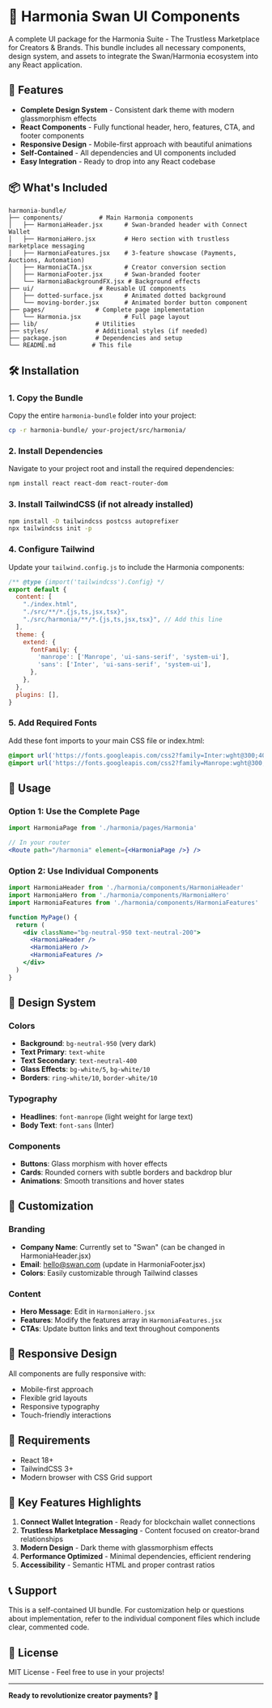 # 🦢 Harmonia Swan UI Components

A complete UI package for the Harmonia Suite - The Trustless Marketplace for Creators & Brands. This bundle includes all necessary components, design system, and assets to integrate the Swan/Harmonia ecosystem into any React application.

## 🚀 Features

- **Complete Design System** - Consistent dark theme with modern glassmorphism effects
- **React Components** - Fully functional header, hero, features, CTA, and footer components
- **Responsive Design** - Mobile-first approach with beautiful animations
- **Self-Contained** - All dependencies and UI components included
- **Easy Integration** - Ready to drop into any React codebase

## 📦 What's Included

```
harmonia-bundle/
├── components/          # Main Harmonia components
│   ├── HarmoniaHeader.jsx      # Swan-branded header with Connect Wallet
│   ├── HarmoniaHero.jsx        # Hero section with trustless marketplace messaging
│   ├── HarmoniaFeatures.jsx    # 3-feature showcase (Payments, Auctions, Automation)
│   ├── HarmoniaCTA.jsx         # Creator conversion section
│   ├── HarmoniaFooter.jsx      # Swan-branded footer
│   └── HarmoniaBackgroundFX.jsx # Background effects
├── ui/                  # Reusable UI components
│   ├── dotted-surface.jsx      # Animated dotted background
│   └── moving-border.jsx       # Animated border button component
├── pages/              # Complete page implementation
│   └── Harmonia.jsx            # Full page layout
├── lib/                # Utilities
├── styles/             # Additional styles (if needed)
├── package.json        # Dependencies and setup
└── README.md          # This file
```

## 🛠 Installation

### 1. Copy the Bundle
Copy the entire `harmonia-bundle` folder into your project:

```bash
cp -r harmonia-bundle/ your-project/src/harmonia/
```

### 2. Install Dependencies
Navigate to your project root and install the required dependencies:

```bash
npm install react react-dom react-router-dom
```

### 3. Install TailwindCSS (if not already installed)
```bash
npm install -D tailwindcss postcss autoprefixer
npx tailwindcss init -p
```

### 4. Configure Tailwind
Update your `tailwind.config.js` to include the Harmonia components:

```javascript
/** @type {import('tailwindcss').Config} */
export default {
  content: [
    "./index.html",
    "./src/**/*.{js,ts,jsx,tsx}",
    "./src/harmonia/**/*.{js,ts,jsx,tsx}", // Add this line
  ],
  theme: {
    extend: {
      fontFamily: {
        'manrope': ['Manrope', 'ui-sans-serif', 'system-ui'],
        'sans': ['Inter', 'ui-sans-serif', 'system-ui'],
      },
    },
  },
  plugins: [],
}
```

### 5. Add Required Fonts
Add these font imports to your main CSS file or index.html:

```css
@import url('https://fonts.googleapis.com/css2?family=Inter:wght@300;400;500;600;700&display=swap');
@import url('https://fonts.googleapis.com/css2?family=Manrope:wght@300;400;500;600;700;800&display=swap');
```

## 🎯 Usage

### Option 1: Use the Complete Page
```jsx
import HarmoniaPage from './harmonia/pages/Harmonia'

// In your router
<Route path="/harmonia" element={<HarmoniaPage />} />
```

### Option 2: Use Individual Components
```jsx
import HarmoniaHeader from './harmonia/components/HarmoniaHeader'
import HarmoniaHero from './harmonia/components/HarmoniaHero'
import HarmoniaFeatures from './harmonia/components/HarmoniaFeatures'

function MyPage() {
  return (
    <div className="bg-neutral-950 text-neutral-200">
      <HarmoniaHeader />
      <HarmoniaHero />
      <HarmoniaFeatures />
    </div>
  )
}
```

## 🎨 Design System

### Colors
- **Background**: `bg-neutral-950` (very dark)
- **Text Primary**: `text-white`
- **Text Secondary**: `text-neutral-400`
- **Glass Effects**: `bg-white/5`, `bg-white/10`
- **Borders**: `ring-white/10`, `border-white/10`

### Typography
- **Headlines**: `font-manrope` (light weight for large text)
- **Body Text**: `font-sans` (Inter)

### Components
- **Buttons**: Glass morphism with hover effects
- **Cards**: Rounded corners with subtle borders and backdrop blur
- **Animations**: Smooth transitions and hover states

## 🔧 Customization

### Branding
- **Company Name**: Currently set to "Swan" (can be changed in HarmoniaHeader.jsx)
- **Email**: hello@swan.com (update in HarmoniaFooter.jsx)
- **Colors**: Easily customizable through Tailwind classes

### Content
- **Hero Message**: Edit in `HarmoniaHero.jsx`
- **Features**: Modify the features array in `HarmoniaFeatures.jsx`
- **CTAs**: Update button links and text throughout components

## 📱 Responsive Design

All components are fully responsive with:
- Mobile-first approach
- Flexible grid layouts
- Responsive typography
- Touch-friendly interactions

## 🚧 Requirements

- React 18+
- TailwindCSS 3+
- Modern browser with CSS Grid support

## 🌟 Key Features Highlights

1. **Connect Wallet Integration** - Ready for blockchain wallet connections
2. **Trustless Marketplace Messaging** - Content focused on creator-brand relationships
3. **Modern Design** - Dark theme with glassmorphism effects
4. **Performance Optimized** - Minimal dependencies, efficient rendering
5. **Accessibility** - Semantic HTML and proper contrast ratios

## 📞 Support

This is a self-contained UI bundle. For customization help or questions about implementation, refer to the individual component files which include clear, commented code.

## 📄 License

MIT License - Feel free to use in your projects!

---

**Ready to revolutionize creator payments? 🚀**